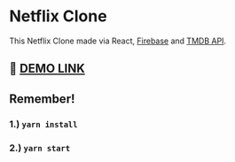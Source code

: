 # Netflix Clone

This Netflix Clone made via React, [Firebase](https://firebase.google.com) and [TMDB API](https://themoviedb.org).

## :link: [DEMO LINK](https://netflix-clone-4a5dc.web.app/)

## Remember!

### 1.) `yarn install`

### 2.) `yarn start`
